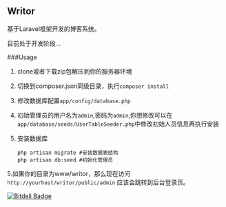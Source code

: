 ## Writor

基于Laravel框架开发的博客系统。

目前处于开发阶段...

###Usage
1. clone或者下载zip包解压到你的服务器环境
2. 切换到composer.json同级目录，执行`composer install`
3. 修改数据库配置`app/config/database.php`
4. 初始管理员的用户名为`admin`,密码为`admin`,你想修改可以在`app/database/seeds/UserTableSeeder.php`中修改初始人员信息再执行安装
4. 安装数据库

    ```
    php artisan migrate #安装数据表结构
    php artisan db:seed #初始化管理员
    ```

5.如果你的目录为www/writor，那么现在访问`http://yourhost/writor/public/admin` 应该会跳转到后台登录页。


[![Bitdeli Badge](https://d2weczhvl823v0.cloudfront.net/joychao/writor/trend.png)](https://bitdeli.com/free "Bitdeli Badge")

